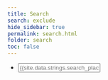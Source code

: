 ```yaml
---
title: Search
search: exclude
hide_sidebar: true
permalink: search.html
folder: search
toc: false
---
```


<ul>
	<!--comment out this block if you want to hide search-->
	<li>
		<!--start search-->
		<div id="search-demo-container">
			<input type="text" id="search-input" placeholder="{{site.data.strings.search_placeholder_text}}">
			<ul id="results-container"></ul>
		</div>
		<script src="{{ "js/jekyll-search.js"}}" type="text/javascript"></script>
		<script type="text/javascript">
				SimpleJekyllSearch.init({
					searchInput: document.getElementById('search-input'),
					resultsContainer: document.getElementById('results-container'),
					dataSource: '{{ "search.json" }}',
					searchResultTemplate: '<li><a href="{url}" title="{title}">{title}</a></li>',
		noResultsText: '{{site.data.strings.search_no_results_text}}',
				limit: 10,
				fuzzy: true,
		})
		</script>
		<!--end search-->
	</li>
</ul>
